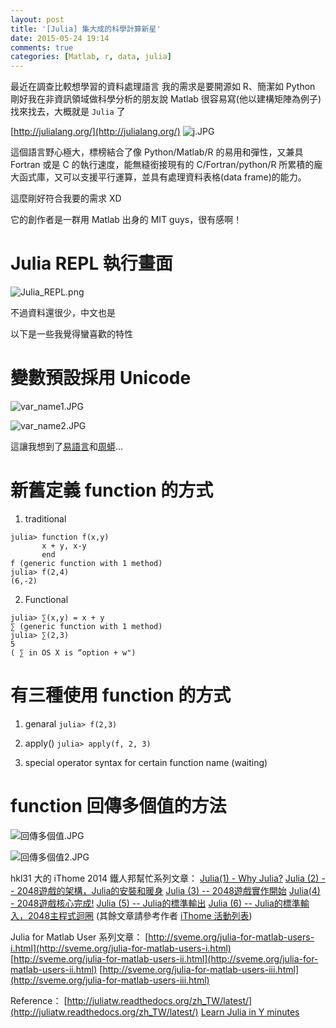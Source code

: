 ```yaml
---
layout: post
title: '[Julia] 集大成的科學計算新星'
date: 2015-05-24 19:14
comments: true
categories: [Matlab, r, data, julia]
---
```

最近在調查比較想學習的資料處理語言
我的需求是要開源如 R、簡潔如 Python
剛好我在非資訊領域做科學分析的朋友說 Matlab 很容易寫(他以建構矩陣為例子)
找來找去，大概就是 `Julia` 了
<!--more-->
[http://julialang.org/](http://julialang.org/)
![j.JPG](http://user-image.logdown.io/user/3330/blog/3407/post/277068/BWSV4K8nR3GfIs3nZUVK_j.JPG)

這個語言野心極大，標榜結合了像 Python/Matlab/R 的易用和彈性，又兼具 Fortran 或是 C 的執行速度，能無縫銜接現有的 C/Fortran/python/R 所累積的龐大函式庫，又可以支援平行運算，並具有處理資料表格(data frame)的能力。

這麼剛好符合我要的需求 XD

它的創作者是一群用 Matlab 出身的 MIT guys，很有感啊！

# Julia REPL 執行畫面
![Julia_REPL.png](http://user-image.logdown.io/user/3330/blog/3407/post/277068/F1C7gItXRRaDsXdek81k_Julia_REPL.png)


不過資料還很少，中文也是

以下是一些我覺得蠻喜歡的特性

# 變數預設採用 Unicode

![var_name1.JPG](http://user-image.logdown.io/user/3330/blog/3407/post/277068/KanvGy1ESfS24KOisHww_var_name1.JPG)

![var_name2.JPG](http://user-image.logdown.io/user/3330/blog/3407/post/277068/4V4nytUTg2XDHC2ktdU6_var_name2.JPG)

這讓我想到了[易語言](http://www.dywt.com.cn/)和[周蟒](https://code.google.com/p/zhpy/wiki/AboutZhpy)...

# 新舊定義 function 的方式
1. traditional
```
julia> function f(x,y)
       x + y, x-y
       end
f (generic function with 1 method)
julia> f(2,4)
(6,-2)
```
2. Functional 
```
julia> ∑(x,y) = x + y
∑ (generic function with 1 method)
julia> ∑(2,3)
5
( ∑ in OS X is “option + w")
```

# 有三種使用 function 的方式
1. genaral
`julia> f(2,3)`

2. apply()
`julia> apply(f, 2, 3)`

3. special operator syntax for certain function name
(waiting)

# function 回傳多個值的方法

![回傳多個值.JPG](http://user-image.logdown.io/user/3330/blog/3407/post/277068/57QaF83WSdyjVPhjxIlO_%E5%9B%9E%E5%82%B3%E5%A4%9A%E5%80%8B%E5%80%BC.JPG)

![回傳多個值2.JPG](http://user-image.logdown.io/user/3330/blog/3407/post/277068/TzpNTAsSAS9Q2T0Wwh81_%E5%9B%9E%E5%82%B3%E5%A4%9A%E5%80%8B%E5%80%BC2.JPG)

hkl31 大的 iThome 2014 鐵人邦幫忙系列文章：
[Julia(1) - Why Julia?](http://ithelp.ithome.com.tw/question/10157446)
[Julia (2) -- 2048遊戲的架構，Julia的安裝和暖身](http://ithelp.ithome.com.tw/question/10157714)
[Julia (3) -- 2048遊戲實作開始](http://ithelp.ithome.com.tw/question/10157888)
[Julia(4) - 2048遊戲核心完成!](http://ithelp.ithome.com.tw/question/10158099)
[Julia (5) -- Julia的標準輸出](http://ithelp.ithome.com.tw/question/10158208)
[Julia (6) -- Julia的標準輸入，2048主程式迴圈](http://ithelp.ithome.com.tw/question/10158466)
(其餘文章請參考作者 [iThome 活動列表](http://ithelp.ithome.com.tw/profile/share?id=20091968&page=1))


Julia for Matlab User 系列文章：
[http://sveme.org/julia-for-matlab-users-i.html](http://sveme.org/julia-for-matlab-users-i.html)
[http://sveme.org/julia-for-matlab-users-ii.html](http://sveme.org/julia-for-matlab-users-ii.html)
[http://sveme.org/julia-for-matlab-users-iii.html](http://sveme.org/julia-for-matlab-users-iii.html)

Reference：
[http://juliatw.readthedocs.org/zh_TW/latest/](http://juliatw.readthedocs.org/zh_TW/latest/)
[Learn Julia in Y minutes](http://learnxinyminutes.com/docs/julia/)